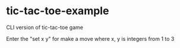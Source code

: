 # tic-tac-toe-example
CLI version of tic-tac-toe game

Enter the "set x y" for make a move where x, y is integers from 1 to 3
